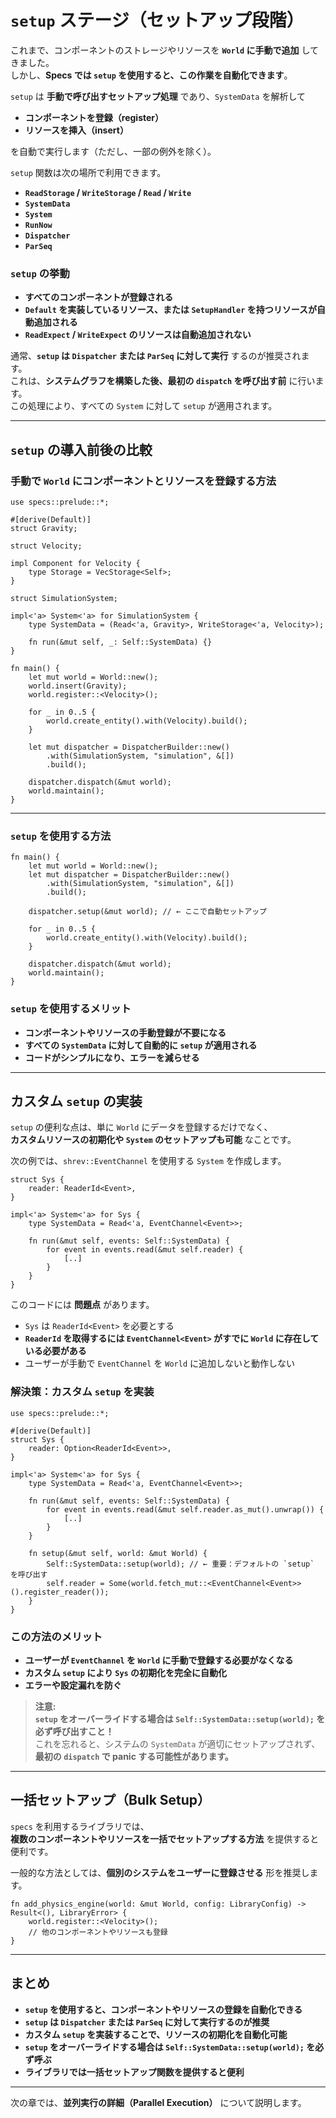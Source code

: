 # `setup` ステージ（セットアップ段階）

これまで、コンポーネントのストレージやリソースを **`World` に手動で追加** してきました。  
しかし、**Specs では `setup` を使用すると、この作業を自動化できます**。

`setup` は **手動で呼び出すセットアップ処理** であり、`SystemData` を解析して  
- **コンポーネントを登録（register）**
- **リソースを挿入（insert）**

を自動で実行します（ただし、一部の例外を除く）。

`setup` 関数は次の場所で利用できます。

- **`ReadStorage` / `WriteStorage` / `Read` / `Write`**
- **`SystemData`**
- **`System`**
- **`RunNow`**
- **`Dispatcher`**
- **`ParSeq`**

### `setup` の挙動

- **すべてのコンポーネントが登録される**
- **`Default` を実装しているリソース、または `SetupHandler` を持つリソースが自動追加される**
- **`ReadExpect` / `WriteExpect` のリソースは自動追加されない**

通常、**`setup` は `Dispatcher` または `ParSeq` に対して実行** するのが推奨されます。  
これは、**システムグラフを構築した後、最初の `dispatch` を呼び出す前** に行います。  
この処理により、すべての `System` に対して `setup` が適用されます。

---

## `setup` の導入前後の比較

### **手動で `World` にコンポーネントとリソースを登録する方法**
```rust,ignore
use specs::prelude::*;

#[derive(Default)]
struct Gravity;

struct Velocity;

impl Component for Velocity {
    type Storage = VecStorage<Self>;
}

struct SimulationSystem;

impl<'a> System<'a> for SimulationSystem {
    type SystemData = (Read<'a, Gravity>, WriteStorage<'a, Velocity>);

    fn run(&mut self, _: Self::SystemData) {}
}

fn main() {
    let mut world = World::new();
    world.insert(Gravity);
    world.register::<Velocity>();

    for _ in 0..5 {
        world.create_entity().with(Velocity).build();
    }

    let mut dispatcher = DispatcherBuilder::new()
        .with(SimulationSystem, "simulation", &[])
        .build();

    dispatcher.dispatch(&mut world);
    world.maintain();
}
```
---

### **`setup` を使用する方法**
```rust,ignore
fn main() {
    let mut world = World::new();
    let mut dispatcher = DispatcherBuilder::new()
        .with(SimulationSystem, "simulation", &[])
        .build();

    dispatcher.setup(&mut world); // ← ここで自動セットアップ

    for _ in 0..5 {
        world.create_entity().with(Velocity).build();
    }

    dispatcher.dispatch(&mut world);
    world.maintain();
}
```

### **`setup` を使用するメリット**
- **コンポーネントやリソースの手動登録が不要になる**
- **すべての `SystemData` に対して自動的に `setup` が適用される**
- **コードがシンプルになり、エラーを減らせる**

---

## カスタム `setup` の実装

`setup` の便利な点は、単に `World` にデータを登録するだけでなく、  
**カスタムリソースの初期化や `System` のセットアップも可能** なことです。

次の例では、`shrev::EventChannel` を使用する `System` を作成します。

```rust,ignore
struct Sys {
    reader: ReaderId<Event>,
}

impl<'a> System<'a> for Sys {
    type SystemData = Read<'a, EventChannel<Event>>;

    fn run(&mut self, events: Self::SystemData) {
        for event in events.read(&mut self.reader) {
            [..]
        }
    }
}
```

このコードには **問題点** があります。

- `Sys` は `ReaderId<Event>` を必要とする
- **`ReaderId` を取得するには `EventChannel<Event>` がすでに `World` に存在している必要がある**
- ユーザーが手動で `EventChannel` を `World` に追加しないと動作しない

### **解決策：カスタム `setup` を実装**
```rust,ignore
use specs::prelude::*;

#[derive(Default)]
struct Sys {
    reader: Option<ReaderId<Event>>,
}

impl<'a> System<'a> for Sys {
    type SystemData = Read<'a, EventChannel<Event>>;

    fn run(&mut self, events: Self::SystemData) {
        for event in events.read(&mut self.reader.as_mut().unwrap()) {
            [..]
        }
    }

    fn setup(&mut self, world: &mut World) {
        Self::SystemData::setup(world); // ← 重要：デフォルトの `setup` を呼び出す
        self.reader = Some(world.fetch_mut::<EventChannel<Event>>().register_reader());
    }
}
```

### **この方法のメリット**
- **ユーザーが `EventChannel` を `World` に手動で登録する必要がなくなる**
- **カスタム `setup` により `Sys` の初期化を完全に自動化**
- **エラーや設定漏れを防ぐ**

> **注意:**  
> **`setup` をオーバーライドする場合は `Self::SystemData::setup(world);` を必ず呼び出すこと！**  
> これを忘れると、システムの `SystemData` が適切にセットアップされず、  
> **最初の `dispatch` で panic する可能性があります。**

---

## 一括セットアップ（Bulk Setup）

`specs` を利用するライブラリでは、  
**複数のコンポーネントやリソースを一括でセットアップする方法** を提供すると便利です。

一般的な方法としては、**個別のシステムをユーザーに登録させる** 形を推奨します。

```rust,ignore
fn add_physics_engine(world: &mut World, config: LibraryConfig) -> Result<(), LibraryError> {
    world.register::<Velocity>();
    // 他のコンポーネントやリソースも登録
}
```

---

## まとめ

- **`setup` を使用すると、コンポーネントやリソースの登録を自動化できる**
- **`setup` は `Dispatcher` または `ParSeq` に対して実行するのが推奨**
- **カスタム `setup` を実装することで、リソースの初期化を自動化可能**
- **`setup` をオーバーライドする場合は `Self::SystemData::setup(world);` を必ず呼ぶ**
- **ライブラリでは一括セットアップ関数を提供すると便利**

---

次の章では、**並列実行の詳細（Parallel Execution）** について説明します。